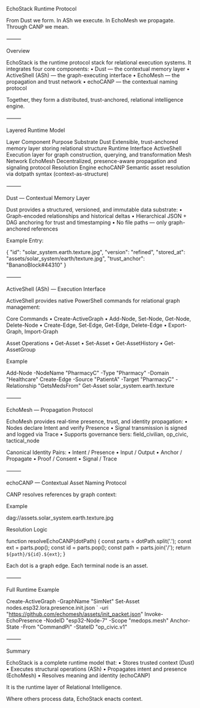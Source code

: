 EchoStack Runtime Protocol

From Dust we form. In ASh we execute. In EchoMesh we propagate. Through CANP we mean.

⸻

Overview

EchoStack is the runtime protocol stack for relational execution systems. It integrates four core components:
	•	Dust — the contextual memory layer
	•	ActiveShell (ASh) — the graph-executing interface
	•	EchoMesh — the propagation and trust network
	•	echoCANP — the contextual naming protocol

Together, they form a distributed, trust-anchored, relational intelligence engine.

⸻

Layered Runtime Model

Layer	Component	Purpose
Substrate	Dust	Extensible, trust-anchored memory layer storing relational structure
Runtime Interface	ActiveShell	Execution layer for graph construction, querying, and transformation
Mesh Network	EchoMesh	Decentralized, presence-aware propagation and signaling protocol
Resolution Engine	echoCANP	Semantic asset resolution via dotpath syntax (context-as-structure)


⸻

Dust — Contextual Memory Layer

Dust provides a structured, versioned, and immutable data substrate:
	•	Graph-encoded relationships and historical deltas
	•	Hierarchical JSON + DAG anchoring for trust and timestamping
	•	No file paths — only graph-anchored references

Example Entry:

{
  "id": "solar_system.earth.texture.jpg",
  "version": "refined",
  "stored_at": "assets/solar_system/earth/texture.jpg",
  "trust_anchor": "BananoBlock#44310"
}


⸻

ActiveShell (ASh) — Execution Interface

ActiveShell provides native PowerShell commands for relational graph management:

Core Commands
	•	Create-ActiveGraph
	•	Add-Node, Set-Node, Get-Node, Delete-Node
	•	Create-Edge, Set-Edge, Get-Edge, Delete-Edge
	•	Export-Graph, Import-Graph

Asset Operations
	•	Get-Asset
	•	Set-Asset
	•	Get-AssetHistory
	•	Get-AssetGroup

Example

Add-Node -NodeName "PharmacyC" -Type "Pharmacy" -Domain "Healthcare"
Create-Edge -Source "PatientA" -Target "PharmacyC" -Relationship "GetsMedsFrom"
Get-Asset solar_system.earth.texture


⸻

EchoMesh — Propagation Protocol

EchoMesh provides real-time presence, trust, and identity propagation:
	•	Nodes declare Intent and verify Presence
	•	Signal transmission is signed and logged via Trace
	•	Supports governance tiers: field_civilian, op_civic, tactical_node

Canonical Identity Pairs:
	•	Intent / Presence
	•	Input / Output
	•	Anchor / Propagate
	•	Proof / Consent
	•	Signal / Trace

⸻

echoCANP — Contextual Asset Naming Protocol

CANP resolves references by graph context:

[protocol]://[domain].[context].[subcontext].[identifier].[extension]

Example

dag://assets.solar_system.earth.texture.jpg

Resolution Logic

function resolveEchoCANP(dotPath) {
  const parts = dotPath.split('.');
  const ext = parts.pop();
  const id = parts.pop();
  const path = parts.join('/');
  return `${path}/${id}.${ext}`;
}

Each dot is a graph edge. Each terminal node is an asset.

⸻

Full Runtime Example

Create-ActiveGraph -GraphName "SimNet"
Set-Asset nodes.esp32.lora.presence.init.json `
  -uri "https://github.com/echomesh/assets/init_packet.json"
Invoke-EchoPresence -NodeID "esp32-Node-7" -Scope "medops.mesh"
Anchor-State -From "CommandPi" -StateID "op_civic.v1"


⸻

Summary

EchoStack is a complete runtime model that:
	•	Stores trusted context (Dust)
	•	Executes structural operations (ASh)
	•	Propagates intent and presence (EchoMesh)
	•	Resolves meaning and identity (echoCANP)

It is the runtime layer of Relational Intelligence.

Where others process data, EchoStack enacts context.